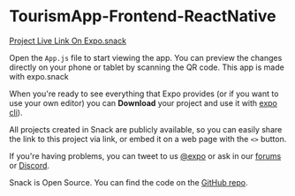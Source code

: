# TourismApp-Frontend-ReactNative

[Project Live Link On Expo.snack](https://snack.expo.dev/@nitishmandal/project2h)

Open the `App.js` file to start viewing the app. You can preview the changes directly on your phone or tablet by scanning the QR code. This app is made with expo.snack

When you're ready to see everything that Expo provides (or if you want to use your own editor) you can **Download** your project and use it with [expo cli](https://docs.expo.dev/get-started/installation/#expo-cli)).

All projects created in Snack are publicly available, so you can easily share the link to this project via link, or embed it on a web page with the `<>` button.

If you're having problems, you can tweet to us [@expo](https://twitter.com/expo) or ask in our [forums](https://forums.expo.dev/c/expo-dev-tools/61) or [Discord](https://chat.expo.dev/).

Snack is Open Source. You can find the code on the [GitHub repo](https://github.com/expo/snack).
